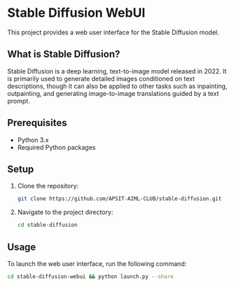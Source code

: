 # Stable Diffusion WebUI

This project provides a web user interface for the Stable Diffusion model.

## What is Stable Diffusion?

Stable Diffusion is a deep learning, text-to-image model released in 2022. It is primarily used to generate detailed images conditioned on text descriptions, though it can also be applied to other tasks such as inpainting, outpainting, and generating image-to-image translations guided by a text prompt.

## Prerequisites

- Python 3.x
- Required Python packages

## Setup

1. Clone the repository:
    ```sh
    git clone https://github.com/APSIT-AIML-CLUB/stable-diffusion.git
    ```
2. Navigate to the project directory:
    ```sh
    cd stable-diffusion
    ```

## Usage

To launch the web user interface, run the following command:
```sh
cd stable-diffusion-webui && python launch.py --share
